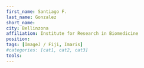 ```yaml
---
first_name: Santiago F. 
last_name: Gonzalez
short_name:
city: Bellinzona
affiliation: Institute for Research in Biomedicine
position: 
tags: [ImageJ / Fiji, Imaris]
#categories: [cat1, cat2, cat3]
tools:
---
```

